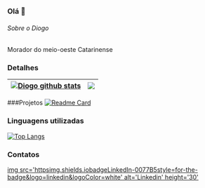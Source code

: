 ### Olá 👋


###### Sobre o Diogo

Morador do meio-oeste Catarinense

### Detalhes
| <a href="https://github.com/anuraghazra/github-readme-stats"><img align="center" src="https://github-readme-stats.vercel.app/api?username=diogo-santos21&show_icons=true&include_all_commits=true&theme=buefy&hide_border=true" alt="Diogo github stats" /></a> | <a href="https://github.com/diogo-santos21/github-readme-stats"><img align="center" src="https://github-readme-stats.vercel.app/api/top-langs/?username=diogo-santos21&layout=compact&theme=buefy&hide_border=true" /></a> |
| ------------- | ------------- |

###Projetos
[![Readme Card](httpsgithub-readme-stats.vercel.appapipinusername=diogo-santos21&repo=Excemplo_2l&theme=dark)](httpsgithub.comanuraghazragithub-readme-stats)

### Linguagens utilizadas

[![Top Langs](httpsgithub-readme-stats.vercel.appapitop-langsusername=githubjavascriptebac&layout=compact)](httpsgithub.comanuraghazragithub-readme-stats)


### Contatos

[img src='httpsimg.shields.iobadgeLinkedIn-0077B5style=for-the-badge&logo=linkedin&logoColor=white' alt='Linkedin' height='30'](httpswww.linkedin.cominpedrobrocaldi)
